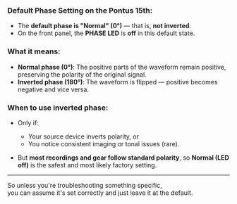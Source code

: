 ### Default Phase Setting on the Pontus 15th:

* The **default phase is "Normal" (0°)** — that is, **not inverted**.
* On the front panel, the **PHASE LED** is **off** in this default state.

### What it means:

* **Normal phase (0°)**: The positive parts of the waveform remain positive, preserving the polarity of the original signal.
* **Inverted phase (180°)**: The waveform is flipped — positive becomes negative and vice versa.

### When to use inverted phase:

* Only if:

  * Your source device inverts polarity, or
  * You notice consistent imaging or tonal issues (rare).
* But **most recordings and gear follow standard polarity**, so **Normal (LED off)** is the safest and most likely factory setting.

---

So unless you're troubleshooting something specific,  
you can assume it's set correctly and just leave it at the default.
